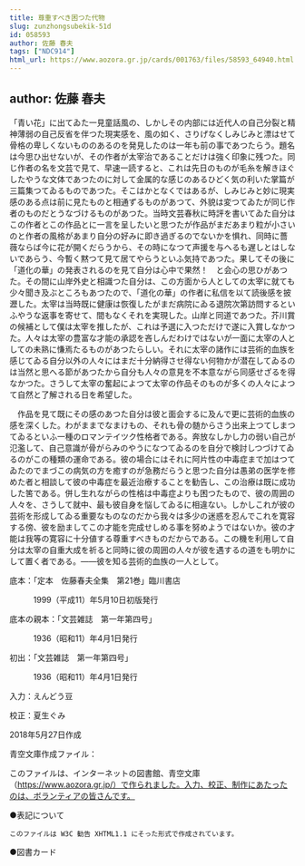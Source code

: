 ```yaml
---
title: 尊重すべき困つた代物
slug: zunzhongsubekik-51d
id: 058593
author: 佐藤 春夫
tags: ["NDC914"]
html_url: https://www.aozora.gr.jp/cards/001763/files/58593_64940.html
---
```


## author: 佐藤 春夫

「青い花」に出てゐた一見童話風の、しかしその内部には近代人の自己分裂と精神薄弱の自己反省を伴つた現実感を、風の如く、さりげなくしみじみと漂はせて骨格の卑しくないもののあるのを発見したのは一年も前の事であつたらう。題名は今思ひ出せないが、その作者が太宰治であることだけは強く印象に残つた。同じ作者の名を文芸で見て、早速一読すると、これは先日のものが毛糸を解きほぐしたやうな文体であつたのに対して金属的な感じのあるひどく気の利いた掌篇が三篇集つてゐるものであつた。そこはかとなくではあるが、しみじみと妙に現実感のある点は前に見たものと相通ずるものがあつて、外貌は変つてゐたが同じ作者のものだとうなづけるものがあつた。当時文芸春秋に時評を書いてゐた自分はこの作者とこの作品とに一言を呈したいと思つたが作品がまだあまり粒が小さいのと作者の風格があまり自分の好みに即き過ぎるのでないかを惧れ、同時に薔薇ならば今に花が開くだらうから、その時になつて声援を与へるも遅しとはしないであらう、今暫く黙つて見て居てやらうといふ気持であつた。果してその後に「道化の華」の発表されるのを見て自分は心中で果然！　と会心の思ひがあつた。その間に山岸外史と相識つた自分は、この方面から人としての太宰に就ても少々聞き及ぶところもあつたので、「道化の華」の作者に私信を以て読後感を披瀝した。太宰は当時既に健康は恢復したがまだ病院にゐる退院次第訪問するといふやうな返事を寄せて、間もなくそれを実現した。山岸と同道であつた。芥川賞の候補として僕は太宰を推したが、これは予選に入つただけで遂に入賞しなかつた。人々は太宰の豊富な才能の承認を吝しんだわけではないが一面に太宰の人としての未熟に慊焉たるものがあつたらしい。それに太宰の諸作には芸術的血族を感じてゐる自分以外の人々にはまだ十分納得させ得ない何物かが潜在してゐるのは当然と思へる節があつたから自分も人々の意見を不本意ながら同感せざるを得なかつた。さうして太宰の奮起によつて太宰の作品そのものが多くの人々によつて自然と了解される日を希望した。

　作品を見て既にその感のあつた自分は彼と面会するに及んで更に芸術的血族の感を深くした。わがままでなまけもの、それも骨の髄からさう出来上つてしまつてゐるといふ一種のロマンテイツク性格者である。奔放なしかし力の弱い自己が氾濫して、自己意識が骨がらみのやうになつてゐるのを自分で検討しつづけてゐるのがこの種類の運命である。彼の場合にはそれに阿片性の中毒症まで加はつてゐたのでまづこの病気の方を癒すのが急務だらうと思つた自分は愚弟の医学を修めた者と相談して彼の中毒症を最近治療することを勧告し、この治療は既に成功した筈である。併し生れながらの性格は中毒症よりも困つたもので、彼の周囲の人々を、さうして就中、最も彼自身を悩してゐるに相違ない。しかしこれが彼の芸術を形成してゐる重要なものなのだから我々は多少の迷惑を忍んでこれを寛容する傍、彼を励ましてこの才能を完成せしめる事を努めようではないか。彼の才能は我等の寛容に十分値する尊重すべきものだからである。この機を利用して自分は太宰の自重大成を祈ると同時に彼の周囲の人々が彼を遇するの道をも明かにして置く者である。――彼を知る芸術的血族の一人として。













底本：「定本　佐藤春夫全集　第21巻」臨川書店

　　　1999（平成11）年5月10日初版発行

底本の親本：「文芸雑誌　第一年第四号」

　　　1936（昭和11）年4月1日発行

初出：「文芸雑誌　第一年第四号」

　　　1936（昭和11）年4月1日発行

入力：えんどう豆

校正：夏生ぐみ

2018年5月27日作成

青空文庫作成ファイル：

このファイルは、インターネットの図書館、青空文庫（https://www.aozora.gr.jp/）で作られました。入力、校正、制作にあたったのは、ボランティアの皆さんです。











●表記について


	このファイルは W3C 勧告 XHTML1.1 にそった形式で作成されています。







●図書カード